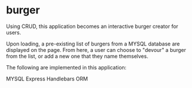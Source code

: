 # burger

Using CRUD, this application becomes an interactive burger creator for users.

Upon loading, a pre-existing list of burgers from a MYSQL database are displayed on the page. From here, a user can choose to "devour" a burger from the list, or add a new one that they name themselves. 

The following are implemented in this application:

MYSQL
Express
Handlebars
ORM 